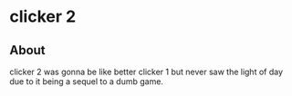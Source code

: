 # clicker 2

## About

clicker 2 was gonna be like better clicker 1 but never saw the light of day due to it being a sequel to a dumb game.

